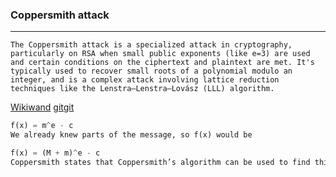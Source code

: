 ### Coppersmith attack

---

```
The Coppersmith attack is a specialized attack in cryptography, particularly on RSA when small public exponents (like e=3) are used and certain conditions on the ciphertext and plaintext are met. It's typically used to recover small roots of a polynomial modulo an integer, and is a complex attack involving lattice reduction techniques like the Lenstra–Lenstra–Lovász (LLL) algorithm.
```

[Wikiwand](https://www.wikiwand.com/en/Coppersmith_method_)
[gitgit](https://gsdt.github.io/blog/2018/07/20/stereotyped-message-attack/)

```py
f(x) = m^e - c
We already knew parts of the message, so f(x) would be

f(x) = (M + m)^e - c
Coppersmith states that Coppersmith’s algorithm can be used to find this integer solution x(0): x(0) < N^(1/e).
```
